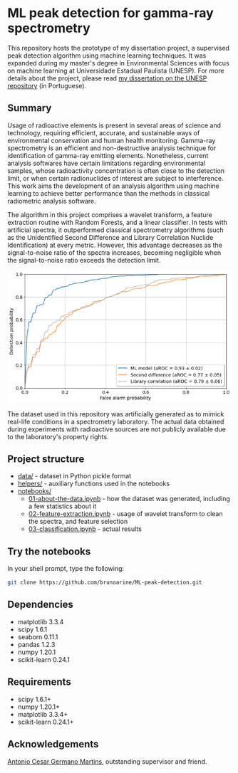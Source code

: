 # ML peak detection for gamma-ray spectrometry

This repository hosts the prototype of my dissertation project, a supervised peak detection algorithm using machine learning techniques. It was expanded during my master's degree in Environmental Sciences with focus on machine learning at Universidade Estadual Paulista (UNESP). For more details about the project, please read [my dissertation on the UNESP repository](https://repositorio.unesp.br/handle/11449/148825) (in Portuguese).

## Summary 

Usage of radioactive elements is present in several areas of science and technology, requiring efficient, accurate, and sustainable ways of environmental conservation and human health monitoring. Gamma-ray spectrometry is an efficient and non-destructive analysis technique for identification of gamma-ray emitting elements. Nonetheless, current analysis softwares have certain limitations regarding environmental samples, whose radioactivity concentration is often close to the detection limit, or when certain radionuclides of interest are subject to interference. This work aims the development of an analysis algorithm using machine learning to achieve better performance than the methods in classical radiometric analysis software. 

The algorithm in this project comprises a wavelet transform, a feature extraction routine with Random Forests, and a linear classifier. In tests with artificial spectra, it outperformed classical spectrometry algorithms (such as the Unidentified Second Difference and Library Correlation Nuclide Identification) at every metric. However, this advantage decreases as the signal-to-noise ratio of the spectra increases, becoming negligible when the signal-to-noise ratio exceeds the detection limit.

![ROC chart](./notebooks/roc.png)

The dataset used in this repository was artificially generated as to mimick real-life conditions in a spectrometry laboratory. The actual data obtained during experiments with radioactive sources are not  publicly available due to the laboratory's property rights.

## Project structure
- [data/](./data/) - dataset in Python pickle format
- [helpers/](./helpers/) - auxiliary functions used in the notebooks
- [notebooks/](./notebooks/)
    - [01-about-the-data.ipynb](./notebooks/01-about-the-data.ipynb) - how the dataset was generated, including a few statistics about it
    - [02-feature-extraction.ipynb](./notebooks/02-feature-extraction.ipynb) - usage of wavelet transform to clean the spectra, and feature selection
    - [03-classification.ipynb](./notebooks/03-classification.ipynb) - actual results

## Try the notebooks

In your shell prompt, type the following:

```sh
git clone https://github.com/brunoarine/ML-peak-detection.git
```

## Dependencies

- matplotlib 3.3.4
- scipy 1.6.1
- seaborn 0.11.1
- pandas 1.2.3
- numpy 1.20.1
- scikit-learn 0.24.1

## Requirements

- scipy 1.6.1+
- numpy 1.20.1+
- matplotlib 3.3.4+
- scikit-learn 0.24.1+

## Acknowledgements

[Antonio Cesar Germano Martins](https://www.sorocaba.unesp.br/#!/antonio), outstanding supervisor and friend.

